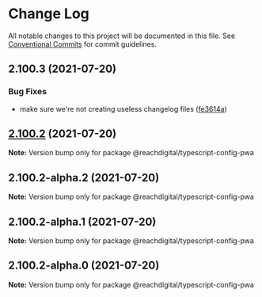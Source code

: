 # Change Log

All notable changes to this project will be documented in this file.
See [Conventional Commits](https://conventionalcommits.org) for commit guidelines.

## 2.100.3 (2021-07-20)


### Bug Fixes

* make sure we're not creating useless changelog files ([fe3614a](https://github.com/ho-nl/m2-pwa/commit/fe3614a8480c7f1c68d673da2bb84805112a6643))





## [2.100.2](https://github.com/ho-nl/m2-pwa/compare/@reachdigital/typescript-config-pwa@2.100.2-alpha.2...@reachdigital/typescript-config-pwa@2.100.2) (2021-07-20)

**Note:** Version bump only for package @reachdigital/typescript-config-pwa





## 2.100.2-alpha.2 (2021-07-20)

**Note:** Version bump only for package @reachdigital/typescript-config-pwa





## 2.100.2-alpha.1 (2021-07-20)

**Note:** Version bump only for package @reachdigital/typescript-config-pwa





## 2.100.2-alpha.0 (2021-07-20)

**Note:** Version bump only for package @reachdigital/typescript-config-pwa
